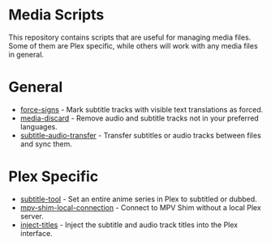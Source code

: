 # Media Scripts

This repository contains scripts that are useful for managing media files. Some of them are Plex specific, while others will work with any media files in general.

# General

 - [force-signs](https://github.com/iwalton3/media-scripts/tree/master/force-signs) - Mark subtitle tracks with visible text translations as forced.
 - [media-discard](https://github.com/iwalton3/media-scripts/tree/master/media-discard) - Remove audio and subtitle tracks not in your preferred languages.
 - [subtitle-audio-transfer](https://github.com/iwalton3/media-scripts/tree/master/subtitle-audio-transfer) - Transfer subtitles or audio tracks between files and sync them.

# Plex Specific

 - [subtitle-tool](https://github.com/iwalton3/media-scripts/tree/master/subtitle-tool-for-plex) - Set an entire anime series in Plex to subtitled or dubbed.
 - [mpv-shim-local-connection](https://github.com/iwalton3/media-scripts/tree/master/mpv-shim-local-connection-for-plex) - Connect to MPV Shim without a local Plex server.
 - [inject-titles](https://github.com/iwalton3/media-scripts/tree/master/inject-titles-for-plex) - Inject the subtitle and audio track titles into the Plex interface.

